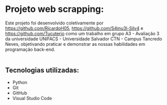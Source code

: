 # Projeto web scrapping:

  Este projeto foi desenvolvido coletivamente por https://github.com/RicardoH05, https://github.com/S4mu3l-Silv4 e https://github.com/Tucuterio como um trabalho em grupo A3 - Avaliação 3 da universidade UNIFACS - Universidade Salvador CTN - Campus Tancredo Neves, objetivando praticar e demonstrar as nossas habilidades em programação back-end.
  <br>
  <br>
## Tecnologias utilizadas:

  - Python
  - Git
  - GitHub
  - Visual Studio Code
